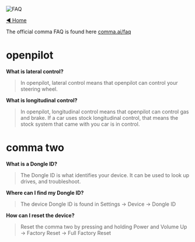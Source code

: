 ![FAQ](https://user-images.githubusercontent.com/37757984/82256992-20f7f600-990c-11ea-86b2-48c3c8746197.jpg)

[◄ Home](https://github.com/commaai/openpilot/wiki)

The official comma FAQ is found here [comma.ai/faq](https://comma.ai/faq)

# openpilot
**What is lateral control?**
> In openpilot, lateral control means that openpilot can control your steering wheel.

**What is longitudinal control?**
> In openpilot, longitudinal control means that openpilot can control gas and brake. If a car uses stock longitudinal control, that means the stock system that came with you car is in control.
# comma two
**What is a Dongle ID?**
> The Dongle ID is what identifies your device. It can be used to look up drives, and troubleshoot.

**Where can I find my Dongle ID?**
> The device Dongle ID is found in Settings -> Device -> Dongle ID

**How can I reset the device?**
> Reset the comma two by pressing and holding Power and Volume Up -> Factory Reset -> Full Factory Reset
